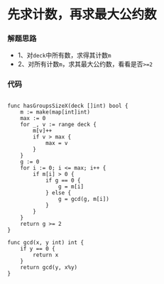 # 先求计数，再求最大公约数
### 解题思路
* 1、对``deck``中所有数，求得其计数``m``
* 2、对所有计数``m``，求其最大公约数，看看是否``>=2``

### 代码

```golang

func hasGroupsSizeX(deck []int) bool {
	m := make(map[int]int)
	max := 0
	for _, v := range deck {
		m[v]++
		if v > max {
			max = v
		}
	}
	g := 0
	for i := 0; i <= max; i++ {
		if m[i] > 0 {
			if g == 0 {
				g = m[i]
			} else {
				g = gcd(g, m[i])
			}
		}
	}
	return g >= 2
}

func gcd(x, y int) int {
	if y == 0 {
		return x
	}
	return gcd(y, x%y)
}
```